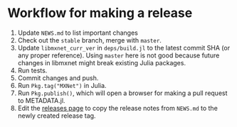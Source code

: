 # Workflow for making a release

1. Update `NEWS.md` to list important changes
2. Check out the `stable` branch, merge with `master`.
3. Update `libmxnet_curr_ver` in `deps/build.jl` to the latest commit SHA (or any proper reference). Using `master` here is not good because future changes in libmxnet might break existing Julia packages.
4. Run tests.
5. Commit changes and push.
6. Run `Pkg.tag("MXNet")` in Julia.
7. Run `Pkg.publish()`, which will open a browser for making a pull request to METADATA.jl.
8. Edit the [releases page](https://github.com/dmlc/MXNet.jl/releases) to copy the release notes from `NEWS.md` to the newly created release tag.

